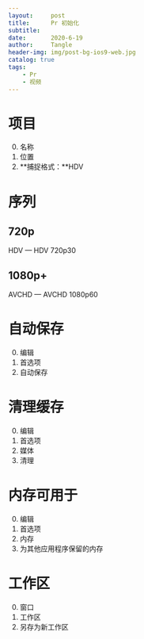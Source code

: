 ```yaml
---
layout:     post
title:      Pr 初始化
subtitle:   
date:       2020-6-19
author:     Tangle
header-img: img/post-bg-ios9-web.jpg
catalog: true
tags:
    - Pr
    - 视频
---
```


# 项目

0. 名称
0. 位置
0. **捕捉格式：**HDV

# 序列

## 720p

HDV — HDV 720p30

## 1080p+

AVCHD — AVCHD 1080p60

# 自动保存

0. 编辑
0. 首选项
0. 自动保存

# 清理缓存

0. 编辑
0. 首选项
0. 媒体
0. 清理

# 内存可用于

0. 编辑
0. 首选项
0. 内存
0. 为其他应用程序保留的内存

# 工作区

0. 窗口
0. 工作区
0. 另存为新工作区
